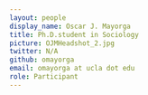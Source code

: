 ```yaml
---
layout: people
display_name: Oscar J. Mayorga
title: Ph.D.student in Sociology
picture: OJMHeadshot_2.jpg
twitter: N/A
github: omayorga
email: omayorga at ucla dot edu
role: Participant
---
```

